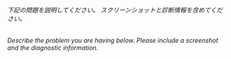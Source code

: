 ﻿###### 下記の問題を説明してください。 スクリーンショットと診断情報を含めてください。
###### Describe the problem you are having below. Please include a screenshot and the diagnostic information.

